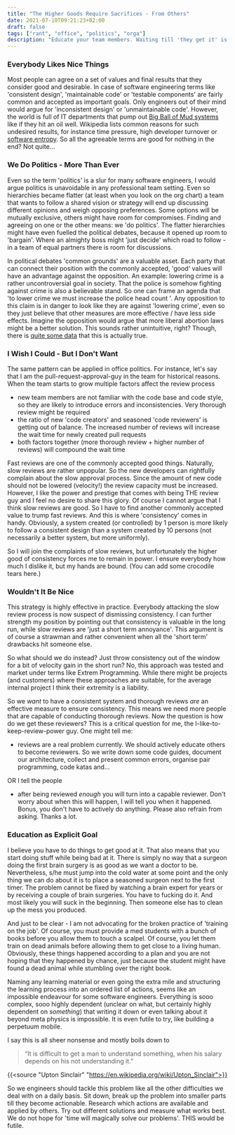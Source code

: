 ```yaml
---
title: "The Higher Goods Require Sacrifices - From Others"
date: 2021-07-10T09:21:23+02:00
draft: false
tags: ["rant", "office", "politics", "orga"]
description: "Educate your team members. Waiting till 'they get it' is futile at best, or even malicious intent."
---
```


### Everybody Likes Nice Things

Most people can agree on a set of values and final results that they consider good and desirable. In case of software engineering terms like 'consistent design', 'maintainable code' or 'testable components' are fairly common and accepted as important goals. Only engineers out of their mind would argue for 'inconsistent design' or 'unmaintainable code'. However, the world is full of IT departments that pump out [Big Ball of Mud systems](https://en.wikipedia.org/wiki/Big_ball_of_mud) like if they hit an oil well. Wikipedia lists common reasons for such undesired results, for instance time pressure, high developer turnover or [software entropy](https://en.wikipedia.org/wiki/Software_entropy). So all the agreeable terms are good for nothing in the end? Not quite...

### We Do Politics - More Than Ever

Even so the term 'politics' is a slur for many software engineers, I would argue politics is unavoidable in any professional team setting. Even so hierarchies became flatter (at least when you look on the org chart) a team that wants to follow a shared vision or strategy will end up discussing different opinions and weigh opposing preferences. Some options will be mutually exclusive, others might have room for compromises. Finding and agreeing on one or the other means: we 'do politics'. The flatter hierarchies might have even fuelled the political debates, because it opened up room to 'bargain'. Where an almighty boss might 'just decide' which road to follow - in a team of equal partners there is room for discussions.

In political debates 'common grounds' are a valuable asset. Each party that can connect their position with the commonly accepted, 'good' values will have an advantage against the opposition. An example: lowering crime is a rather uncontroversial goal in society. That the police is somehow fighting against crime is also a believable stand. So one can frame an agenda that 'to lower crime we must increase the police head count '. Any opposition to this claim is in danger to look like they are against 'lowering crime', even so they just believe that other measures are more effective / have less side effects. Imagine the opposition would argue that more liberal abortion laws might be a better solution. This sounds rather unintuitive, right? Though, there is [quite some data](https://en.wikipedia.org/wiki/Legalized_abortion_and_crime_effect) that this is actually true.

### I Wish I Could - But I Don't Want

The same pattern can be applied in office politics. For instance, let's say that I am the pull-request-approval-guy in the team for historical reasons. When the team starts to grow multiple factors affect the review process

- new team members are not familiar with the code base and code style, so they are likely to introduce errors and inconsistencies. Very thorough review might be required
- the ratio of new 'code creators' and seasoned 'code reviewers' is getting out of balance. The increased number of reviews will increase the wait time for newly created pull requests
- both factors together (more thorough review + higher number of reviews) will compound the wait time

Fast reviews are one of the commonly accepted good things. Naturally, slow reviews are rather unpopular. So the new developers can rightfully complain about the slow approval process. Since the amount of new code should not be lowered (velocity!) the review capacity must be increased. However, I like the power and prestige that comes with being THE review guy and I feel no desire to share this glory. Of course I cannot argue that I think slow reviews are good. So I have to find another commonly accepted value to trump fast reviews. And this is where 'consistency' comes in handy. Obviously, a system created (or controlled) by 1 person is more likely to follow a consistent design than a system created by 10 persons (not necessarily a better system, but more uniformly).

So I will join the complaints of slow reviews, but unfortunately the higher good of consistency forces me to remain in power. I ensure everybody how much I dislike it, but my hands are bound. (You can add some crocodile tears here.)

### Wouldn't It Be Nice

This strategy is highly effective in practice. Everybody attacking the slow review process is now suspect of dismissing consistency. I can further strength my position by pointing out that consistency is valuable in the long run, while slow reviews are 'just a short term annoyance'. This argument is of course a strawman and rather convenient when all the 'short term' drawbacks hit someone else.

So what should we do instead? Just throw consistency out of the window for a bit of velocity gain in the short run? No, this approach was tested and market under terms like Extrem Programming. While there might be projects (and customers) where these approaches are suitable, for the average internal project I think their extremity is a liability.

So we _want_ to have a consistent system and thorough reviews _are_ an effective measure to ensure consistency. This means we need more people that are capable of conducting thorough reviews. Now the question is how do we get these reviewers? This is a critical question for me, the I-like-to-keep-review-power guy. One might tell me:

- reviews are a real problem currently. We should actively educate others to become reviewers. So we write down some code guides, document our architecture, collect and present common errors, organise pair programming, code katas and...

OR I tell the people

- after being reviewed _enough_ you will turn into a capable reviewer. Don't worry about when this will happen, I will tell you when it happened. Bonus, you don't have to actively do anything. Please also refrain from asking. Thanks a lot.

### Education as Explicit Goal

I believe you have to do things to get good at it. That also means that you start doing stuff while being bad at it. There is simply no way that a surgeon doing the first brain surgery is as good as we want a doctor to be. Nevertheless, s/he must jump into the cold water at some point and the only thing we can do about it is to place a seasoned surgeon next to the first timer. The problem cannot be fixed by watching a brain expert for years or by receiving a couple of brain surgeries. You have to fucking do it. And most likely you will suck in the beginning. Then someone else has to clean up the mess you produced.

And just to be clear - I am not advocating for the broken practice of 'training on the job'. Of course, you must provide a med students with a bunch of books before you allow them to touch a scalpel. Of course, you let them train on dead animals before allowing them to get close to a living human. Obviously, these things happened according to a plan and you are not hoping that they happened by chance, just because the student might have found a dead animal while stumbling over the right book.

Naming any learning material or even going the extra mile and structuring the learning process into an ordered list of actions, seems like an impossible endeavour for some software engineers. Everything is sooo complex, sooo highly dependent (unclear on what, but certainly highly dependent on _something_) that writing it down or even talking about it beyond meta physics is impossible. It is even futile to try, like building a perpetuum mobile.

I say this is all sheer nonsense and mostly boils down to

> “It is difficult to get a man to understand something, when his salary depends on his not understanding it.”

{{<source "Upton Sinclair" "https://en.wikipedia.org/wiki/Upton_Sinclair">}}

So we engineers should tackle this problem like all the other difficulties we deal with on a daily basis. Sit down, break up the problem into smaller parts till they become actionable. Research which actions are available and applied by others. Try out different solutions and measure what works best. We do not hope for 'time will magically solve our problems'. THIS would be futile.